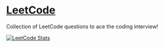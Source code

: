 # [LeetCode](https://www.leetcode.com/Mr_Vicky)
Collection of LeetCode questions to ace the coding interview! 

[![LeetCode Stats](https://leetcode.card.workers.dev/Mr_Vicky?theme=dark&font=&extension=activity)](https://leetcode.com/Mr_Vicky/)
